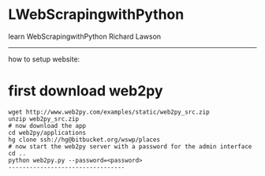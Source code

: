 # LWebScrapingwithPython
learn WebScrapingwithPython  Richard Lawson

----------
how to setup website:
   # first download web2py
    wget http://www.web2py.com/examples/static/web2py_src.zip
    unzip web2py_src.zip
    # now download the app
    cd web2py/applications
    hg clone ssh://hg@bitbucket.org/wswp/places
    # now start the web2py server with a password for the admin interface
    cd ..
    python web2py.py --password=<password>
    ---------------------------------
